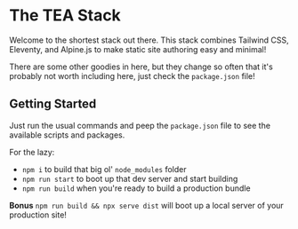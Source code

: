 # The TEA Stack

Welcome to the shortest stack out there. This stack combines Tailwind CSS, Eleventy, and Alpine.js to make static site authoring easy and minimal!

There are some other goodies in here, but they change so often that it's probably not worth including here, just check the `package.json` file!

## Getting Started

Just run the usual commands and peep the `package.json` file to see the available scripts and packages.

For the lazy:

- `npm i` to build that big ol' `node_modules` folder
- `npm run start` to boot up that dev server and start building
- `npm run build` when you're ready to build a production bundle

**Bonus**
`npm run build && npx serve dist` will boot up a local server of your production site!
